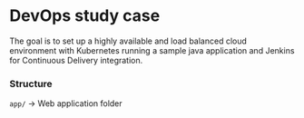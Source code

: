 # DevOps study case

The goal is to set up a highly available and load balanced cloud environment with Kubernetes running a sample java application and Jenkins for Continuous Delivery integration.


### Structure

`app/` -> Web application folder
